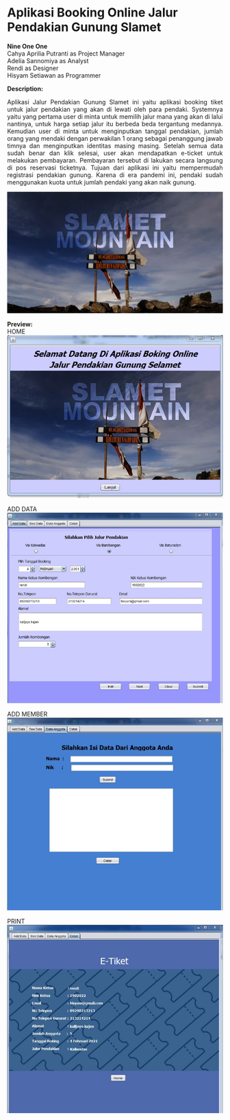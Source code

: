 # Aplikasi Booking Online Jalur Pendakian Gunung Slamet
<b>Nine One One</b>
<br>Cahya Aprilia Putranti as Project Manager
<br>Adelia Sannomiya as Analyst
<br>Rendi as Designer
<br>Hisyam Setiawan as Programmer

<b>Description:</b>
<p align=justify>Aplikasi Jalur Pendakian Gunung Slamet ini yaitu aplikasi booking tiket untuk jalur pendakian yang akan di lewati oleh para pendaki. Systemnya yaitu yang pertama user di minta untuk memilih jalur mana yang akan di lalui nantinya, untuk harga setiap jalur itu berbeda beda tergantung medannya. Kemudian user di minta untuk menginputkan tanggal pendakian, jumlah orang yang mendaki dengan perwakilan 1 orang sebagai penanggung jawab timnya dan menginputkan identitas masing masing. Setelah semua data sudah benar dan klik selesai, user akan mendapatkan e-ticket untuk melakukan pembayaran. Pembayaran tersebut di lakukan secara langsung di pos reservasi ticketnya. Tujuan dari aplikasi ini yaitu mempermudah registrasi pendakian gunung. Karena di era pandemi ini, pendaki sudah menggunakan kuota untuk jumlah pendaki yang akan naik gunung.

![image](slametmountain.jpeg)

<b>Preview:</b>
<br>HOME
![image](1.jpg)

ADD DATA
![image](2.jpg)

ADD MEMBER
![image](3.jpg)

PRINT
![image](4.jpg)
